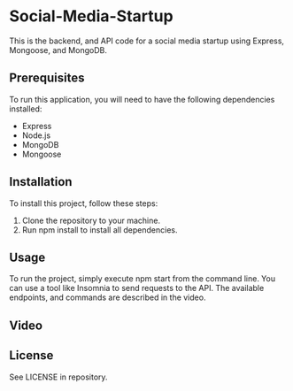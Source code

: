 # Social-Media-Startup

This is the backend, and API code for a social media startup using Express, Mongoose, and MongoDB.

## Prerequisites

To run this application, you will need to have the following dependencies installed:

* Express
* Node.js
* MongoDB
* Mongoose

## Installation

To install this project, follow these steps:

1. Clone the repository to your machine.
2. Run npm install to install all dependencies.

## Usage

To run the project, simply execute npm start from the command line. You can use a tool like Insomnia to send requests to the API. The available endpoints, and commands are described in the video.

## Video



## License

See LICENSE in repository.
